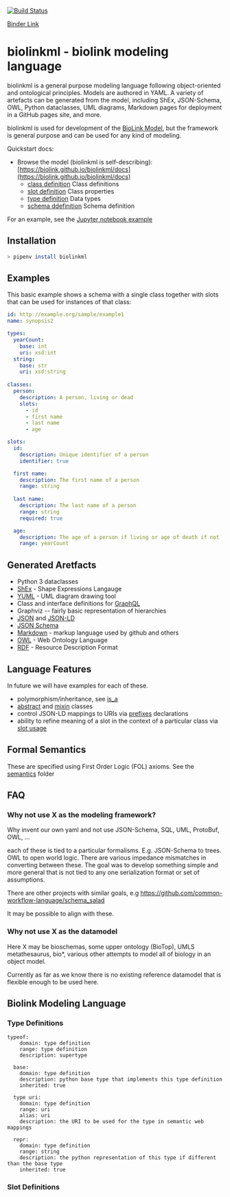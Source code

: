 [![Build Status](https://travis-ci.org/biolink/biolinkml.svg?branch=master)](https://travis-ci.org/biolink/biolinkml)

[Binder Link](https://mybinder.org/v2/gh/biolink/biolinkml/master?filepath=notebooks)

# biolinkml - biolink modeling language

biolinkml is a general purpose modeling language following object-oriented and ontological principles. Models are authored in YAML. A variety of artefacts can be generated from the model, including ShEx, JSON-Schema, OWL, Python dataclasses, UML diagrams, Markdown pages for deployment in a GitHub pages site, and more.

biolinkml is used for development of the [BioLink Model](https://biolink.github.io/biolink-model), but the framework is general purpose and can be used for any kind of modeling.

Quickstart docs:

 * Browse the model (biolinkml is self-describing): [https://biolink.github.io/biolinkml/docs](https://biolink.github.io/biolinkml/docs)
    * [class definition](https://biolink.github.io/biolinkml/docs/ClassDefinition) Class definitions
    * [slot definition](https://biolink.github.io/biolinkml/docs/SlotDefinition) Class properties
    * [type definition](https://biolink.github.io/biolinkml/docs/TypeDefinition) Data types
    * [schema ddefinition](https://biolink.github.io/biolinkml/docs/SchemaDefinition) Schema definition

For an example, see the [Jupyter notebook example](https://nbviewer.jupyter.org/github/biolink/biolinkml/blob/master/notebooks/examples.ipynb)

## Installation
```bash
> pipenv install biolinkml
```

## Examples

This basic example shows a schema with a single class together with slots that can be used for instances of that class:

```yaml
id: http://example.org/sample/example1
name: synopsis2

types:
  yearCount:
    base: int
    uri: xsd:int
  string:
    base: str
    uri: xsd:string
    
classes:
  person:
    description: A person, living or dead
    slots:
      - id
      - first name
      - last name
      - age

slots:
  id:
    description: Unique identifier of a person
    identifier: true

  first name:
    description: The first name of a person
    range: string
    
  last name:
    description: The last name of a person
    range: string
    required: true

  age:
    description: The age of a person if living or age of death if not
    range: yearCount
```        

## Generated Aretfacts

* Python 3 dataclasses
* [ShEx](http://shex.io/shex-semantics/index.html) - Shape Expressions Langauge
* [YUML](https://yuml.me/) - UML diagram drawing tool
* Class and interface definitions for [GraphQL](https://graphql.org/)
* Graphviz -- fairly basic representation of hierarchies
* [JSON](https://json.org/) and [JSON-LD](https://json-ld.org/)
* [JSON Schema](https://json-schema.org/)
* [Markdown](https://daringfireball.net/projects/markdown/) - markup language used by github and others
* [OWL](https://www.w3.org/TR/2012/REC-owl2-overview-20121211/) - Web Ontology Language
* [RDF](https://www.w3.org/2001/sw/wiki/RDF) - Resource Description Format

## Language Features

In future we will have examples for each of these.

 * polymorphism/inheritance, see [is_a](https://biolink.github.io/biolinkml/docs/is_a)
 * [abstract](https://biolink.github.io/biolinkml/docs/abstract) and [mixin](https://biolink.github.io/biolinkml/docs/mixin) classes
 * control JSON-LD mappings to URIs via [prefixes](https://biolink.github.io/biolinkml/docs/prefixes) declarations
 * ability to refine meaning of a slot in the context of a particular class via [slot usage](https://biolink.github.io/biolinkml/docs/slot_usage)

## Formal Semantics

These are specified using First Order Logic (FOL) axioms. See the [semantics](semantics) folder

## FAQ

### Why not use X as the modeling framework?

Why invent our own yaml and not use JSON-Schema, SQL, UML, ProtoBuf,
OWL, ...

each of these is tied to a particular formalisms. E.g. JSON-Schema to
trees. OWL to open world logic. There are various impedance mismatches
in converting between these. The goal was to develop something simple
and more general that is not tied to any one serialization format or
set of assumptions.

There are other projects with similar goals, e.g
https://github.com/common-workflow-language/schema_salad

It may be possible to align with these.

### Why not use X as the datamodel

Here X may be bioschemas, some upper ontology (BioTop), UMLS
metathesaurus, bio*, various other attempts to model all of biology in
an object model.

Currently as far as we know there is no existing reference datamodel
that is flexible enough to be used here.


## Biolink Modeling Language

### Type Definitions

```
typeof:
    domain: type definition
    range: type definition
    description: supertype

  base:
    domain: type definition
    description: python base type that implements this type definition
    inherited: true

  type uri:
    domain: type definition
    range: uri
    alias: uri
    description: the URI to be used for the type in semantic web mappings

  repr:
    domain: type definition
    range: string
    description: the python representation of this type if different than the base type
    inherited: true
```


### Slot Definitions




